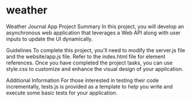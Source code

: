 # weather
Weather Journal App Project
Summary
In this project, you will develop an asynchronous web application that leverages a Web API along with user inputs to update the UI dynamically.

Guidelines
To complete this project, you'll need to modify the server.js file and the website/app.js file. Refer to the index.html file for element references. Once you have completed the project tasks, you can use style.css to customize and enhance the visual design of your application.

Additional Information
For those interested in testing their code incrementally, tests.js is provided as a template to help you write and execute some basic tests for your application.
